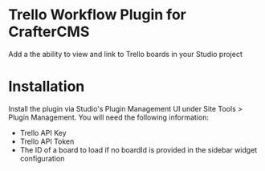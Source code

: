 # Trello Workflow Plugin for CrafterCMS

Add a the ability to view and link to Trello boards in your Studio project

# Installation

Install the plugin via Studio's Plugin Management UI under Site Tools > Plugin Management.
You will need the following information:
- Trello API Key 
- Trello API Token
- The ID of a board to load if no boardId is provided in the sidebar widget configuration
